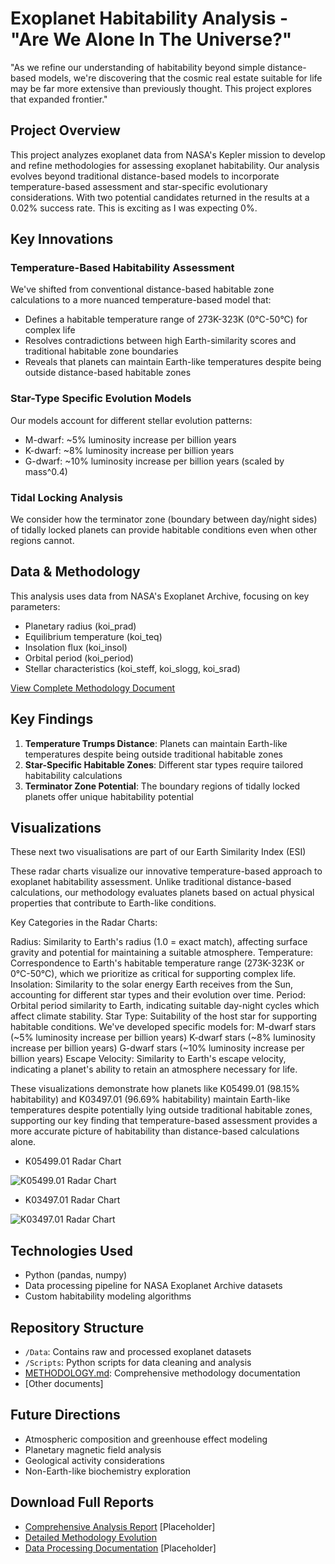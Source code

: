 # Exoplanet Habitability Analysis - "Are We Alone In The Universe?" 

"As we refine our understanding of habitability beyond simple distance-based models, we're discovering that the cosmic real estate suitable for life may be far more extensive than previously thought. This project explores that expanded frontier."
                    
## Project Overview
This project analyzes exoplanet data from NASA's Kepler mission to develop and refine methodologies for assessing exoplanet habitability. Our analysis evolves beyond traditional distance-based models to incorporate temperature-based assessment and star-specific evolutionary considerations. With two potential candidates returned in the results at a 0.02% success rate. This is exciting as I was expecting 0%. 

## Key Innovations

### Temperature-Based Habitability Assessment
We've shifted from conventional distance-based habitable zone calculations to a more nuanced temperature-based model that:
- Defines a habitable temperature range of 273K-323K (0°C-50°C) for complex life
- Resolves contradictions between high Earth-similarity scores and traditional habitable zone boundaries
- Reveals that planets can maintain Earth-like temperatures despite being outside distance-based habitable zones

### Star-Type Specific Evolution Models
Our models account for different stellar evolution patterns:
- M-dwarf: ~5% luminosity increase per billion years
- K-dwarf: ~8% luminosity increase per billion years
- G-dwarf: ~10% luminosity increase per billion years (scaled by mass^0.4)

### Tidal Locking Analysis
We consider how the terminator zone (boundary between day/night sides) of tidally locked planets can provide habitable conditions even when other regions cannot.

## Data & Methodology
This analysis uses data from NASA's Exoplanet Archive, focusing on key parameters:
- Planetary radius (koi_prad)
- Equilibrium temperature (koi_teq)
- Insolation flux (koi_insol)
- Orbital period (koi_period)
- Stellar characteristics (koi_steff, koi_slogg, koi_srad)

[View Complete Methodology Document](./METHODOLOGY.md)

## Key Findings
1. **Temperature Trumps Distance**: Planets can maintain Earth-like temperatures despite being outside traditional habitable zones
2. **Star-Specific Habitable Zones**: Different star types require tailored habitability calculations
3. **Terminator Zone Potential**: The boundary regions of tidally locked planets offer unique habitability potential

## Visualizations

These next two visualisations are part of our Earth Similarity Index (ESI) 

These radar charts visualize our innovative temperature-based approach to exoplanet habitability assessment. Unlike traditional distance-based calculations, our methodology evaluates planets based on actual physical properties that contribute to Earth-like conditions.

Key Categories in the Radar Charts:

Radius: Similarity to Earth's radius (1.0 = exact match), affecting surface gravity and potential for maintaining a suitable atmosphere.
Temperature: Correspondence to Earth's habitable temperature range (273K-323K or 0°C-50°C), which we prioritize as critical for supporting complex life.
Insolation: Similarity to the solar energy Earth receives from the Sun, accounting for different star types and their evolution over time.
Period: Orbital period similarity to Earth, indicating suitable day-night cycles which affect climate stability.
Star Type: Suitability of the host star for supporting habitable conditions. We've developed specific models for:
M-dwarf stars (~5% luminosity increase per billion years)
K-dwarf stars (~8% luminosity increase per billion years)
G-dwarf stars (~10% luminosity increase per billion years)
Escape Velocity: Similarity to Earth's escape velocity, indicating a planet's ability to retain an atmosphere necessary for life.

These visualizations demonstrate how planets like K05499.01 (98.15% habitability) and K03497.01 (96.69% habitability) maintain Earth-like temperatures despite potentially lying outside traditional habitable zones, supporting our key finding that temperature-based assessment provides a more accurate picture of habitability than distance-based calculations alone.

- K05499.01 Radar Chart
<img src="https://raw.githubusercontent.com/YOUR-USERNAME/ExoPlanet/main/Visualisations/K03497.01_radar.png" alt="K05499.01 Radar Chart">

- K03497.01 Radar Chart 
<picture>
  <source srcset="/ExoPlanet/Visualisations/K03497.01_radar.png" media="(prefers-color-scheme: dark)">
  <img src="/ExoPlanet/Visualisations/K03497.01_radar.png" alt="K03497.01 Radar Chart">
</picture>

## Technologies Used
- Python (pandas, numpy)
- Data processing pipeline for NASA Exoplanet Archive datasets
- Custom habitability modeling algorithms

## Repository Structure
- `/Data`: Contains raw and processed exoplanet datasets
- `/Scripts`: Python scripts for data cleaning and analysis
- [METHODOLOGY.md](./METHODOLOGY.md): Comprehensive methodology documentation
- [Other documents]

## Future Directions
- Atmospheric composition and greenhouse effect modeling
- Planetary magnetic field analysis
- Geological activity considerations
- Non-Earth-like biochemistry exploration

## Download Full Reports
- [Comprehensive Analysis Report](./Reports/analysis.pdf) [Placeholder]
- [Detailed Methodology Evolution](./METHODOLOGY.md)
- [Data Processing Documentation](./Documentation/data_processing.pdf) [Placeholder]
